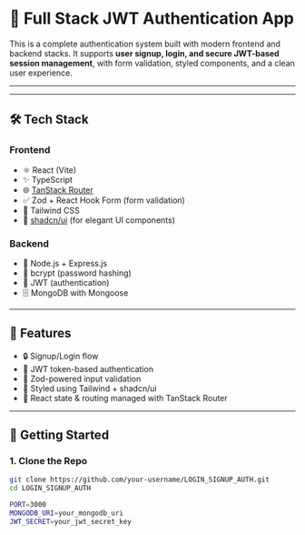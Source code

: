 # 🔐 Full Stack JWT Authentication App

This is a complete authentication system built with modern frontend and backend stacks. It supports **user signup, login, and secure JWT-based session management**, with form validation, styled components, and a clean user experience.

---

---

## 🛠️ Tech Stack

### Frontend
- ⚛️ React (Vite)
- ✨ TypeScript
- 🌐 [TanStack Router](https://tanstack.com/router/latest)
- ✅ Zod + React Hook Form (form validation)
- 💨 Tailwind CSS
- 🧩 [shadcn/ui](https://ui.shadcn.com/) (for elegant UI components)

### Backend
- 🚀 Node.js + Express.js
- 🧂 bcrypt (password hashing)
- 🔐 JWT (authentication)
- 🗄️ MongoDB with Mongoose

---

## 🔐 Features

- 🔒 Signup/Login flow
- 🔐 JWT token-based authentication
- 🧠 Zod-powered input validation
- 💅 Styled using Tailwind + shadcn/ui
- 🔁 React state & routing managed with TanStack Router

---

## 🚀 Getting Started

### 1. Clone the Repo

```bash
git clone https://github.com/your-username/LOGIN_SIGNUP_AUTH.git
cd LOGIN_SIGNUP_AUTH

PORT=3000
MONGODB_URI=your_mongodb_uri
JWT_SECRET=your_jwt_secret_key




